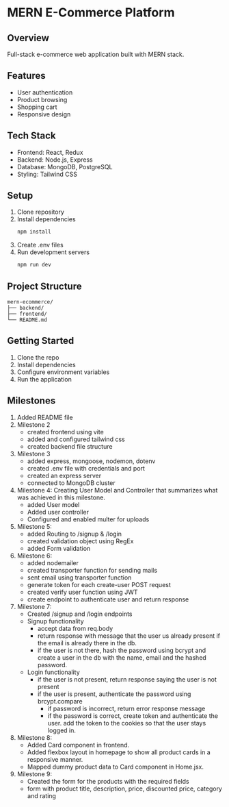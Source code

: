 # MERN E-Commerce Platform

## Overview

Full-stack e-commerce web application built with MERN stack.

## Features

- User authentication
- Product browsing
- Shopping cart
- Responsive design

## Tech Stack

- Frontend: React, Redux
- Backend: Node.js, Express
- Database: MongoDB, PostgreSQL
- Styling: Tailwind CSS

## Setup

1. Clone repository
2. Install dependencies
   ```bash
   npm install
   ```
3. Create .env files
4. Run development servers
   ```bash
   npm run dev
   ```

## Project Structure

```
mern-ecommerce/
├── backend/
├── frontend/
└── README.md
```

## Getting Started

1. Clone the repo
2. Install dependencies
3. Configure environment variables
4. Run the application

## Milestones

1. Added README file
2. Milestone 2
   - created frontend using vite
   - added and configured tailwind css
   - created backend file structure
3. Milestone 3
   - added express, mongoose, nodemon, dotenv
   - created .env file with credentials and port
   - created an express server
   - connected to MongoDB cluster
4. Milestone 4: Creating User Model and Controller that summarizes what was achieved in this milestone.
   - added User model
   - Added user controller
   - Configured and enabled multer for uploads
5. Milestone 5:
   - added Routing to /signup & /login
   - created validation object using RegEx
   - added Form validation
6. Milestone 6:
   - added nodemailer
   - created transporter function for sending mails
   - sent email using transporter function
   - generate token for each create-user POST request
   - created verify user function using JWT
   - create endpoint to authenticate user and return response
7. Milestone 7:
   - Created /signup and /login endpoints
   - Signup functionality
     - accept data from req.body
     - return response with message that the user us already present if the email is already there in the db.
     - if the user is not there, hash the password using bcrypt and create a user in the db with the name, email and the hashed password.
   - Login functionality
     - if the user is not present, return response saying the user is not present
     - if the user is present, authenticate the password using brcypt.compare
       - if password is incorrect, return error response message
       - if the password is correct, create token and authenticate the user. add the token to the cookies so that the user stays logged in.
8. Milestone 8:
   - Added Card component in frontend.
   - Added flexbox layout in homepage to show all product cards in a responsive manner.
   - Mapped dummy product data to Card component in Home.jsx.
9. Milestone 9:
   - Created the form for the products with the required fields
   - form with product title, description, price, discounted price, category and rating
